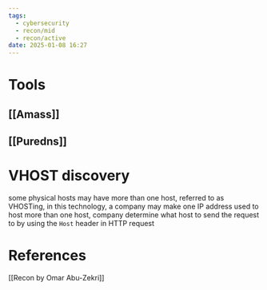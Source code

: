 ```yaml
---
tags:
  - cybersecurity
  - recon/mid
  - recon/active
date: 2025-01-08 16:27
---
```

# Tools
## [[Amass]]
## [[Puredns]]


# VHOST discovery
some physical hosts may have more than one host, referred to as VHOSTing, in this technology, a company may make one IP address used to host more than one host, company determine what host to send the request to by using the `Host` header in HTTP request


# References
[[Recon by Omar Abu-Zekri]]
